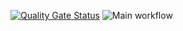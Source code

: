 [![Quality Gate Status](https://sonarcloud.io/api/project_badges/measure?project=artem-fedorenko_oop-awesome-java-types&metric=alert_status)](https://sonarcloud.io/dashboard?id=artem-fedorenko_oop-awesome-java-types)
![Main workflow](https://github.com/artem-fedorenko/oop-awesome-java-types/workflows/Main%20workflow/badge.svg?branch=master)
